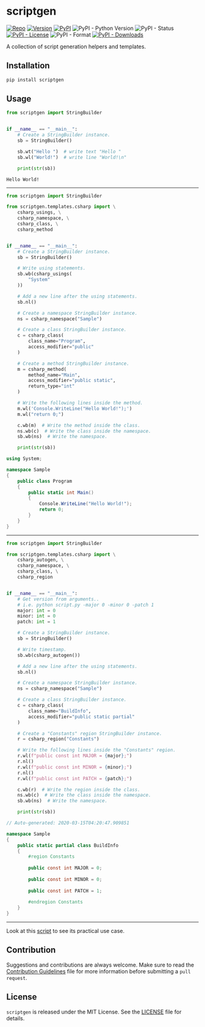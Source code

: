 [//]: # (Auto-generated: 2020-03-21T04:41:54.786134)

# scriptgen

[//]: # (badges)
[![Repo](https://img.shields.io/badge/repo-github-brightgreen)](https://github.com/Fopoon/scriptgen)
[![Version](https://img.shields.io/badge/version-0.0.4-brightgreen.svg)](https://github.com/Fopoon/scriptgen/releases)
[![PyPI](https://img.shields.io/pypi/v/scriptgen)](https://pypi.org/project/scriptgen/#history)
![PyPI - Python Version](https://img.shields.io/pypi/pyversions/scriptgen)
![PyPI - Status](https://img.shields.io/pypi/status/scriptgen)
[![PyPI - License](https://img.shields.io/pypi/l/scriptgen)](LICENSE.txt)
![PyPI - Format](https://img.shields.io/pypi/format/scriptgen)
[![PyPI - Downloads](https://img.shields.io/pypi/dm/scriptgen)](https://pypi.org/project/scriptgen/#files)

A collection of script generation helpers and templates.

## Installation

```sh
pip install scriptgen
```

## Usage

```python
from scriptgen import StringBuilder


if __name__ == "__main__":
    # Create a StringBuilder instance.
    sb = StringBuilder()

    sb.wt("Hello ")  # write text "Hello "
    sb.wl("World!")  # write line "World!\n"

    print(str(sb))
```

```
Hello World!

```

<hr/>

```python
from scriptgen import StringBuilder

from scriptgen.templates.csharp import \
    csharp_usings, \
    csharp_namespace, \
    csharp_class, \
    csharp_method


if __name__ == "__main__":
    # Create a StringBuilder instance.
    sb = StringBuilder()

    # Write using statements.
    sb.wb(csharp_usings(
        "System"
    ))

    # Add a new line after the using statements.
    sb.nl()

    # Create a namespace StringBuilder instance.
    ns = csharp_namespace("Sample")

    # Create a class StringBuilder instance.
    c = csharp_class(
        class_name="Program",
        access_modifier="public"
    )

    # Create a method StringBuilder instance.
    m = csharp_method(
        method_name="Main",
        access_modifier="public static",
        return_type="int"
    )

    # Write the following lines inside the method.
    m.wl('Console.WriteLine("Hello World!");')
    m.wl("return 0;")

    c.wb(m)  # Write the method inside the class.
    ns.wb(c)  # Write the class inside the namespace.
    sb.wb(ns)  # Write the namespace.

    print(str(sb))

```

```csharp
using System;

namespace Sample
{
    public class Program
    {
        public static int Main()
        {
            Console.WriteLine("Hello World!");
            return 0;
        }
    }
}

```

<hr/>

```python
from scriptgen import StringBuilder

from scriptgen.templates.csharp import \
    csharp_autogen, \
    csharp_namespace, \
    csharp_class, \
    csharp_region


if __name__ == "__main__":
    # Get version from arguments..
    # i.e. python script.py -major 0 -minor 0 -patch 1
    major: int = 0
    minor: int = 0
    patch: int = 1

    # Create a StringBuilder instance.
    sb = StringBuilder()

    # Write timestamp.
    sb.wb(csharp_autogen())

    # Add a new line after the using statements.
    sb.nl()

    # Create a namespace StringBuilder instance.
    ns = csharp_namespace("Sample")

    # Create a class StringBuilder instance.
    c = csharp_class(
        class_name="BuildInfo",
        access_modifier="public static partial"
    )

    # Create a "Constants" region StringBuilder instance.
    r = csharp_region("Constants")

    # Write the following lines inside the "Constants" region.
    r.wl(f"public const int MAJOR = {major};")
    r.nl()
    r.wl(f"public const int MINOR = {minor};")
    r.nl()
    r.wl(f"public const int PATCH = {patch};")

    c.wb(r)  # Write the region inside the class.
    ns.wb(c)  # Write the class inside the namespace.
    sb.wb(ns)  # Write the namespace.

    print(str(sb))

```

```csharp
// Auto-generated: 2020-03-15T04:20:47.909851

namespace Sample
{
    public static partial class BuildInfo
    {
        #region Constants
        
        public const int MAJOR = 0;
        
        public const int MINOR = 0;
        
        public const int PATCH = 1;
        
        #endregion Constants
    }
}

```

<hr/>

Look at this [script](tools/gen_docs.py) to see its practical use case.

## Contribution

Suggestions and contributions are always welcome.
Make sure to read the [Contribution Guidelines](CONTRIBUTING.md) file for more information before submitting a `pull request`.

## License

`scriptgen` is released under the MIT License. See the [LICENSE](LICENSE.txt) file for details.

